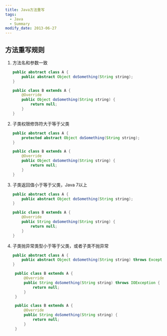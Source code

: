 ```yaml
---
title: Java方法重写
tags: 
  - Java
  - Summary
modify_date: 2013-06-27
---
```


## 方法重写规则

1. 方法名和参数一致

   <!--more-->

   ```java
   public abstract class A {
       public abstract Object doSomething(String string);
   }
   ```

   ```java
   public class B extends A {
       @Override
       public Object doSomething(String string) {
           return null;
       }
   }
   ```

2. 子类权限修饰符大于等于父类

   ```java
   public abstract class A {
       protected abstract Object doSomething(String string);
   }
   ```

   ```java
   public class B extends A {
       @Override
       public Object doSomething(String string) {
           return null;
       }
   }
   ```

3. 子类返回值小于等于父类，Java 7以上
   ```java
   public abstract class A {
       public abstract Object doSomething(String string);
   }
   ```

   ```java
   public class B extends A {
       @Override
       public String doSomething(String string) {
           return null;
       }
   }
   ```
   
4. 子类抛异常类型小于等于父类，或者子类不抛异常
    ```java
    public abstract class A {
        public abstract Object doSomething(String string) throws Exception;
    }
    ```

   ```java
    public class B extends A {
        @Override
        public String doSomething(String string) throws IOException {
            return null;
        }
    }
   ```
   
   ```java
    public class B extends A {
        @Override
        public String doSomething(String string) {
            return null;
        }
    }
   ```
   
   
